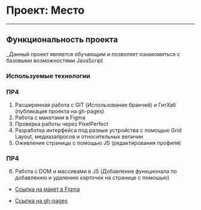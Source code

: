 # Проект: Место
------
## Функциональность проекта
_Данный проект является обучающим и позволяет ознакомиться с базовыми возможностями JavaScript
### Используемые технологии
### ПР4
1. Расширенная работа с GIT (Использование бранчей) и ГитХаб (публикация проекта на gh-pages)
2. Работа с макетами в Figma
3. Проверка работы через PixelPerfect
4. Разработка интерфейса под разные устройства с помощью Grid Layout, медиазапросов и относительных величин
5. Оживление страницы с помощью JS (редактирования профиля)
### ПР4
6. Работа с DOM и массивами в JS (Добавление функционала по добавлению и удалению карточек на странице с помошью)

* [Ссылка на макет в Figma](https://www.figma.com/file/2cn9N9jSkmxD84oJik7xL7/JavaScript.-Sprint-4?node-id=0%3A1)

* [Ссылка на gh-pages](https://annamarkelova.github.io/mesto/)